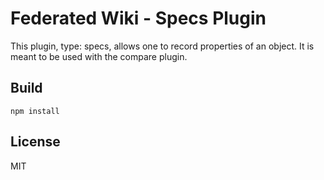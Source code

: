 # Federated Wiki - Specs Plugin

This plugin, type: specs, allows one to record properties of an object. It is meant to be used with the compare plugin.

## Build

    npm install

## License

MIT

